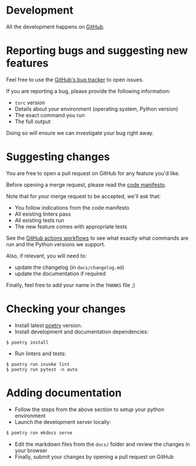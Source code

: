 # Development

All the development happens on [GitHub](https://github.com/dmerejkowsky/tsrc).

# Reporting bugs and suggesting new features

Feel free to use the [GitHub's bug tracker](https://github.com/dmerejkowsky/tsrc/issues) to open issues.

If you are reporting a bug, please provide the following information:

* `tsrc` version
* Details about your environment (operating system, Python version)
* The exact command you run
* The full output

Doing so will ensure we can investigate your bug right away.

# Suggesting changes

You are free to open a pull request on GitHub for any feature you'd like.

Before opening a merge request, please read the [code manifesto](https://dmerejkowsky.github.io/tsrc/code-manifesto).

Note that for your merge request to be accepted, we'll ask that:

* You follow indications from the code manifesto
* All existing linters pass
* All existing tests run
* The new feature comes with appropriate tests

See the [GitHub actions workflows](https://github.com/dmerejkowsky/tsrc/blob/main/.github/workflows)
to see what exactly what commands are run and the Python versions we
support.

Also, if relevant, you will need to:

* update the changelog (in `docs/changelog.md`)
* update the documentation if required


Finally, feel free to add your name in the `THANKS` file ;)

# Checking your changes

* Install latest [poetry](https://python-poetry.org) version.
* Install development and documentation dependencies:

```console
$ poetry install
```

* Run linters and tests:

```console
$ poetry run invoke lint
$ poetry run pytest -n auto
```


# Adding documentation

* Follow the steps from the above section to setup your python environment
* Launch the development server locally:

```bash
$ poetry run mkdocs serve
```

* Edit the markdown files from the `docs/` folder and review the changes in your browser
* Finally, submit your changes by opening a pull request on GitHub
